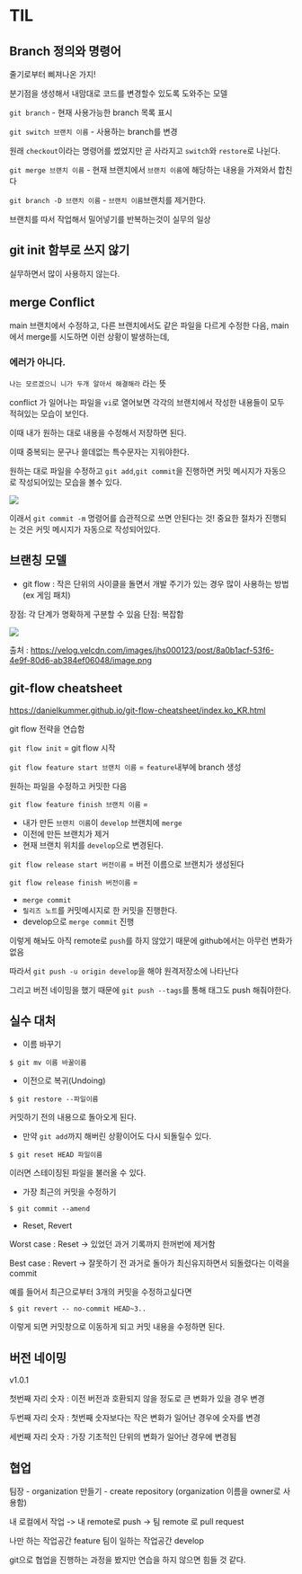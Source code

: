 # TIL 

## Branch 정의와 명령어

줄기로부터 삐져나온 가지!

분기점을 생성해서 내맘대로 코드를 변경할수 있도록 도와주는 모델

`git branch` - 현재 사용가능한 branch 목록 표시

`git switch 브랜치 이름` -  사용하는 branch를 변경 

원래 `checkout`이라는 명령어를 썼었지만 곧 사라지고 `switch`와 `restore`로 나뉜다.


`git merge 브랜치 이름` - 현재 브랜치에서 `브랜치 이름`에 해당하는 내용을 가져와서 합친다

`git branch -D 브랜치 이름` - `브랜치 이름`브랜치를 제거한다.


브랜치를 따서 작업해서 밀어넣기를 반복하는것이 실무의 일상


## git init 함부로 쓰지 않기
실무하면서 많이 사용하지 않는다.



## merge Conflict

main 브랜치에서 수정하고, 다른 브랜치에서도 같은 파일을 다르게 수정한 다음, main 에서 merge를 시도하면 이런 상황이 발생하는데,

### 에러가 아니다.

`나는 모르겠으니 니가 두개 알아서 해결해라` 라는 뜻

conflict 가 일어나는 파일을 `vi`로 열어보면 각각의 브랜치에서 작성한 내용들이 모두 적혀있는 모습이 보인다. 

이때 내가 원하는 대로 내용을 수정해서 저장하면 된다.

이때 중복되는 문구나 쓸데없는 특수문자는 지워야한다. 

원하는 대로 파일을 수정하고 `git add`,`git commit`을 진행하면 커밋 메시지가 자동으로 작성되어있는 모습을 볼수 있다.



![](https://velog.velcdn.com/images/jhs000123/post/3f6586e2-f379-4f60-9c76-13bfe8c02c61/image.png)



이래서 `git commit -m` 명령어를 습관적으로 쓰면 안된다는 것! 중요한 절차가 진행되는 것은 커밋 메시지가 자동으로 작성되어있다.

## 브랜칭 모델 

- git flow : 작은 단위의 사이클을 돌면서 개발 주기가 있는 경우 많이 사용하는 방법 (ex 게임 패치)

장점: 각 단계가 명확하게 구분할 수 있음
단점: 복잡함

![](https://velog.velcdn.com/images/jhs000123/post/8a0b1acf-53f6-4e9f-80d6-ab384ef06048/image.png)

출처 : https://velog.velcdn.com/images/jhs000123/post/8a0b1acf-53f6-4e9f-80d6-ab384ef06048/image.png


## git-flow cheatsheet

https://danielkummer.github.io/git-flow-cheatsheet/index.ko_KR.html

git flow 전략을 연습함

`git flow init` = git flow 시작

`git flow feature start 브랜치 이름` = `feature`내부에 branch 생성

원하는 파일을 수정하고 커밋한 다음

`git flow feature finish 브랜치 이름` = 

- 내가 만든 `브랜치 이름`이 `develop` 브랜치에 `merge`
- 이전에 만든 브랜치가 제거
- 현재 브랜치 위치를 `develop`으로 변경된다.


`git flow release start 버전이름` = 버전 이름으로 브랜치가 생성된다


`git flow release finish 버전이름` = 
- `merge commit` 
- `릴리즈 노트`를 커밋메시지로 한 커밋을 진행한다.
- develop으로 `merge commit` 진행


이렇게 해놔도 아직 remote로 `push`를 하지 않았기 때문에 github에서는 아무런 변화가 없음

따라서 `git push -u origin develop`을 해야 원격저장소에 나타난다

그리고 버전 네이밍을 했기 때문에 `git push --tags`를 통해 태그도 push 해줘야한다.


## 실수 대처 

- 이름 바꾸기

```
$ git mv 이름 바꿀이름
```

- 이전으로 복귀(Undoing)

```
$ git restore --파일이름
```
커밋하기 전의 내용으로 돌아오게 된다.


- 만약 `git add`까지 해버린 상황이어도 다시 되돌릴수 있다.

```
$ git reset HEAD 파일이름
```
이러면 스테이징된 파일을 불러올 수 있다.



- 가장 최근의 커밋을 수정하기
```
$ git commit --amend
```

- Reset, Revert

Worst case : Reset 
-> 있었던 과거 기록까지 한꺼번에 제거함 

Best case : Revert
-> 잘못하기 전 과거로 돌아가 최신유지하면서 되돌렸다는 이력을 commit

예를 들어서 최근으로부터 3개의 커밋을 수정하고싶다면

```
$ git revert -- no-commit HEAD~3..
```

이렇게 되면 커밋창으로 이동하게 되고 커밋 내용을 수정하면 된다.





## 버전 네이밍

v1.0.1

첫번째 자리 숫자 : 이전 버전과 호환되지 않을 정도로 큰 변화가 있을 경우 변경

두번째 자리 숫자 : 첫번째 숫자보다는 작은 변화가 일어난 경우에 숫자를 변경

세번째 자리 숫자 : 가장 기초적인 단위의 변화가 일어난 경우에 변경됨


## 협업 

팀장 - organization 만들기 - create repository (organization 이름을 owner로 사용함)

내 로컬에서 작업 -> 내 remote로 push -> 팀 remote 로 pull request

나만 하는 작업공간 feature
팀이 일하는 작업공간 develop

git으로 협업을 진행하는 과정을 봤지만 연습을 하지 않으면 힘들 것 같다. 
